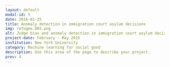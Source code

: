 ```yaml
---
layout: default
modal-id: 5
date: 2016-01-25
title: Anomaly detection in immigration court asylum decisions
img: refugee.001.png
alt: Judge bias and anomaly detection in immigration court asylum decisions
project-date: February - May 2015
institution: New York University
category: Machine learning for social good
description: Use this area of the page to describe your project.
prev: 4
---
```

